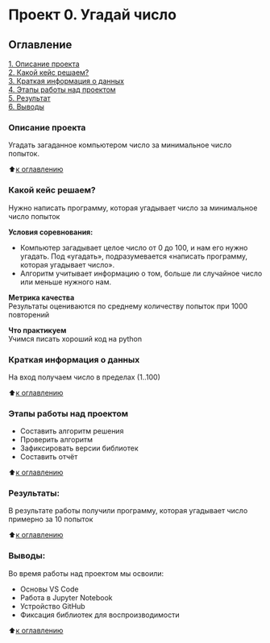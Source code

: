 # Проект 0. Угадай число

## Оглавление  
[1. Описание проекта](.README.md#Описание-проекта)  
[2. Какой кейс решаем?](.README.md#Какой-кейс-решаем)  
[3. Краткая информация о данных](.README.md#Краткая-информация-о-данных)  
[4. Этапы работы над проектом](.README.md#Этапы-работы-над-проектом)  
[5. Результат](.README.md#Результат)    
[6. Выводы](.README.md#Выводы) 

### Описание проекта    
Угадать загаданное компьютером число за минимальное число попыток.

:arrow_up:[к оглавлению](_)


### Какой кейс решаем?    
Нужно написать программу, которая угадывает число за минимальное число попыток

**Условия соревнования:**  
- Компьютер загадывает целое число от 0 до 100, и нам его нужно угадать. Под «угадать», подразумевается «написать программу, которая угадывает число».
- Алгоритм учитывает информацию о том, больше ли случайное число или меньше нужного нам.

**Метрика качества**     
Результаты оцениваются по среднему количеству попыток при 1000 повторений

**Что практикуем**     
Учимся писать хороший код на python


### Краткая информация о данных
На вход получаем число в пределах (1..100)
  
:arrow_up:[к оглавлению](.README.md#Оглавление)


### Этапы работы над проектом  
- Составить алгоритм решения
- Проверить алгоритм
- Зафиксировать версии библиотек
- Составить отчёт

:arrow_up:[к оглавлению](.README.md#Оглавление)


### Результаты:  
В  результате работы получили программу, которая угадывает число примерно за 10 попыток

:arrow_up:[к оглавлению](.README.md#Оглавление)


### Выводы:  
Во время работы над проектом мы освоили:
- Основы VS Code
- Работа в Jupyter Notebook
- Устройство GitHub
- Фиксация библиотек для воспроизводимости

:arrow_up:[к оглавлению](.README.md#Оглавление)
